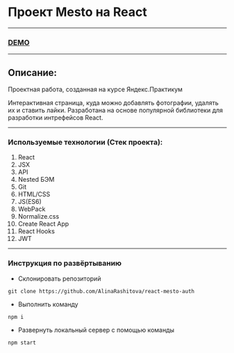 # Проект Mesto на React
***
### [DEMO](https://github.com/AlinaRashitova/react-mesto-auth/)
***
## Описание:
Проектная работа, созданная на курсе Яндекс.Практикум

Интерактивная страница, куда можно добавлять фотографии, удалять их и ставить лайки. Разработана на основе популярной библиотеки для разработки интрефейсов React.
***
### Используемые технологии (Стек проекта):
1. React
2. JSX
3. API
4. Nested БЭМ
5. Git
6. HTML/CSS
7. JS(ES6)
8. WebPack
9. Normalize.css
10. Create React App
11. React Hooks
12. JWT
***
### Инструкция по развёртыванию
* Склонировать репозиторий

```git clone https://github.com/AlinaRashitova/react-mesto-auth```

* Выполнить команду

```npm i```

* Развернуть локальный сервер с помощью команды

```npm start```
